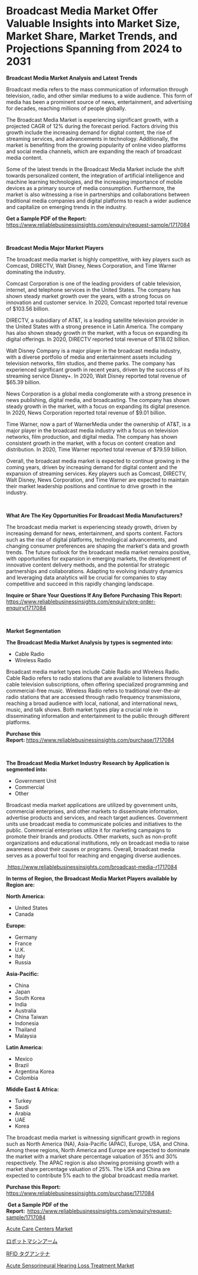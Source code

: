 <p><h1>Broadcast Media Market Offer Valuable Insights into Market Size, Market Share, Market Trends, and Projections Spanning from 2024 to 2031</h1></p><p><strong>Broadcast Media Market Analysis and Latest Trends</strong></p>
<p><p>Broadcast media refers to the mass communication of information through television, radio, and other similar mediums to a wide audience. This form of media has been a prominent source of news, entertainment, and advertising for decades, reaching millions of people globally.</p><p>The Broadcast Media Market is experiencing significant growth, with a projected CAGR of 12% during the forecast period. Factors driving this growth include the increasing demand for digital content, the rise of streaming services, and advancements in technology. Additionally, the market is benefiting from the growing popularity of online video platforms and social media channels, which are expanding the reach of broadcast media content.</p><p>Some of the latest trends in the Broadcast Media Market include the shift towards personalized content, the integration of artificial intelligence and machine learning technologies, and the increasing importance of mobile devices as a primary source of media consumption. Furthermore, the market is also witnessing a rise in partnerships and collaborations between traditional media companies and digital platforms to reach a wider audience and capitalize on emerging trends in the industry.</p></p>
<p><strong>Get a Sample PDF of the Report:&nbsp;</strong> <a href="https://www.reliablebusinessinsights.com/enquiry/request-sample/1717084">https://www.reliablebusinessinsights.com/enquiry/request-sample/1717084</a></p>
<p>&nbsp;</p>
<p><strong>Broadcast Media Major Market Players</strong></p>
<p><p>The broadcast media market is highly competitive, with key players such as Comcast, DIRECTV, Walt Disney, News Corporation, and Time Warner dominating the industry. </p><p>Comcast Corporation is one of the leading providers of cable television, internet, and telephone services in the United States. The company has shown steady market growth over the years, with a strong focus on innovation and customer service. In 2020, Comcast reported total revenue of $103.56 billion.</p><p>DIRECTV, a subsidiary of AT&T, is a leading satellite television provider in the United States with a strong presence in Latin America. The company has also shown steady growth in the market, with a focus on expanding its digital offerings. In 2020, DIRECTV reported total revenue of $118.02 billion.</p><p>Walt Disney Company is a major player in the broadcast media industry, with a diverse portfolio of media and entertainment assets including television networks, film studios, and theme parks. The company has experienced significant growth in recent years, driven by the success of its streaming service Disney+. In 2020, Walt Disney reported total revenue of $65.39 billion.</p><p>News Corporation is a global media conglomerate with a strong presence in news publishing, digital media, and broadcasting. The company has shown steady growth in the market, with a focus on expanding its digital presence. In 2020, News Corporation reported total revenue of $9.01 billion.</p><p>Time Warner, now a part of WarnerMedia under the ownership of AT&T, is a major player in the broadcast media industry with a focus on television networks, film production, and digital media. The company has shown consistent growth in the market, with a focus on content creation and distribution. In 2020, Time Warner reported total revenue of $79.59 billion.</p><p>Overall, the broadcast media market is expected to continue growing in the coming years, driven by increasing demand for digital content and the expansion of streaming services. Key players such as Comcast, DIRECTV, Walt Disney, News Corporation, and Time Warner are expected to maintain their market leadership positions and continue to drive growth in the industry.</p></p>
<p>&nbsp;</p>
<p><strong>What Are The Key Opportunities For Broadcast Media Manufacturers?</strong></p>
<p><p>The broadcast media market is experiencing steady growth, driven by increasing demand for news, entertainment, and sports content. Factors such as the rise of digital platforms, technological advancements, and changing consumer preferences are shaping the market's data and growth trends. The future outlook for the broadcast media market remains positive, with opportunities for expansion in emerging markets, the development of innovative content delivery methods, and the potential for strategic partnerships and collaborations. Adapting to evolving industry dynamics and leveraging data analytics will be crucial for companies to stay competitive and succeed in this rapidly changing landscape.</p></p>
<p><strong>Inquire or Share Your Questions If Any Before Purchasing This Report:</strong> <a href="https://www.reliablebusinessinsights.com/enquiry/pre-order-enquiry/1717084">https://www.reliablebusinessinsights.com/enquiry/pre-order-enquiry/1717084</a></p>
<p>&nbsp;</p>
<p><strong>Market Segmentation</strong></p>
<p><strong>The Broadcast Media Market Analysis by types is segmented into:</strong></p>
<p><ul><li>Cable Radio</li><li>Wireless Radio</li></ul></p>
<p><p>Broadcast media market types include Cable Radio and Wireless Radio. Cable Radio refers to radio stations that are available to listeners through cable television subscriptions, often offering specialized programming and commercial-free music. Wireless Radio refers to traditional over-the-air radio stations that are accessed through radio frequency transmissions, reaching a broad audience with local, national, and international news, music, and talk shows. Both market types play a crucial role in disseminating information and entertainment to the public through different platforms.</p></p>
<p><strong>Purchase this Report:&nbsp;</strong><a href="https://www.reliablebusinessinsights.com/purchase/1717084">https://www.reliablebusinessinsights.com/purchase/1717084</a></p>
<p>&nbsp;</p>
<p><strong>The Broadcast Media Market Industry Research by Application is segmented into:</strong></p>
<p><ul><li>Government Unit</li><li>Commercial</li><li>Other</li></ul></p>
<p><p>Broadcast media market applications are utilized by government units, commercial enterprises, and other markets to disseminate information, advertise products and services, and reach target audiences. Government units use broadcast media to communicate policies and initiatives to the public. Commercial enterprises utilize it for marketing campaigns to promote their brands and products. Other markets, such as non-profit organizations and educational institutions, rely on broadcast media to raise awareness about their causes or programs. Overall, broadcast media serves as a powerful tool for reaching and engaging diverse audiences.</p></p>
<p><a href="https://www.reliablebusinessinsights.com/broadcast-media-r1717084">&nbsp;https://www.reliablebusinessinsights.com/broadcast-media-r1717084</a></p>
<p><strong>In terms of Region, the Broadcast Media Market Players available by Region are:</strong></p>
<p>
    <p> <strong> North America: </strong>
        <ul>
            <li>United States</li>
            <li>Canada</li>
        </ul>
        </p> 
    <p> <strong> Europe: </strong>
        <ul>
            <li>Germany</li>
            <li>France</li>
            <li>U.K.</li>
            <li>Italy</li>
            <li>Russia</li>
        </ul>
        </p> 
    <p> <strong> Asia-Pacific: </strong>
        <ul>
            <li>China</li>
            <li>Japan</li>
            <li>South Korea</li>
            <li>India</li>
            <li>Australia</li>
            <li>China Taiwan</li>
            <li>Indonesia</li>
            <li>Thailand</li>
            <li>Malaysia</li>
        </ul>
        </p> 
    <p> <strong> Latin America: </strong>
        <ul>
            <li>Mexico</li>
            <li>Brazil</li>
            <li>Argentina Korea</li>
            <li>Colombia</li>
        </ul>
        </p> 
    <p> <strong> Middle East & Africa: </strong>
        <ul>
            <li>Turkey</li>
            <li>Saudi</li>
            <li>Arabia</li>
            <li>UAE</li>
            <li>Korea</li>
        </ul>
    </p>
    </p>
<p><p>The broadcast media market is witnessing significant growth in regions such as North America (NA), Asia-Pacific (APAC), Europe, USA, and China. Among these regions, North America and Europe are expected to dominate the market with a market share percentage valuation of 35% and 30% respectively. The APAC region is also showing promising growth with a market share percentage valuation of 25%. The USA and China are expected to contribute 5% each to the global broadcast media market.</p></p>
<p><strong>Purchase this Report: </strong><a href="https://www.reliablebusinessinsights.com/purchase/1717084">https://www.reliablebusinessinsights.com/purchase/1717084</a></p>
<p>&nbsp;<strong>Get a Sample PDF of the Report:&nbsp;&nbsp;</strong><a href="https://www.reliablebusinessinsights.com/enquiry/request-sample/1717084">https://www.reliablebusinessinsights.com/enquiry/request-sample/1717084</a></p>
<p><strong></strong></p>
<p><p><a href="https://github.com/jnzzvtbl92/Market-Research-Report-List-1/blob/main/acute-care-centers-market.md">Acute Care Centers Market</a></p><p><a href="https://github.com/JanickJohns/Market-Research-Report-List-1/blob/main/9645855181341.md">ロボットマシンアーム</a></p><p><a href="https://github.com/DwightHuels1/Market-Research-Report-List-2/blob/main/1883304181340.md">RFID タグアンテナ</a></p><p><a href="https://github.com/jhonangga41/Market-Research-Report-List-1/blob/main/acute-sensorineural-hearing-loss-treatment-market.md">Acute Sensorineural Hearing Loss Treatment Market</a></p></p>